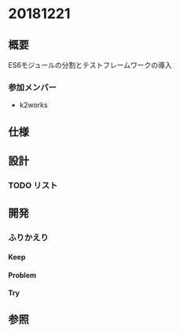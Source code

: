 # 20181221

## 概要

ES6モジュールの分割とテストフレームワークの導入

### 参加メンバー

- k2works

## 仕様

## 設計

### TODO リスト

## 開発

### ふりかえり

#### Keep

#### Problem

#### Try

## 参照
